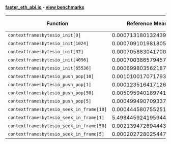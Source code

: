 #### [faster_eth_abi.io](https://github.com/BobTheBuidler/faster-eth-abi/blob/master/faster_eth_abi/io.py) - [view benchmarks](https://github.com/BobTheBuidler/faster-eth-abi/blob/master/benchmarks/test_io_benchmarks.py)

| Function | Reference Mean | Faster Mean | % Change | Speedup (%) | x Faster | Faster |
|----------|---------------|-------------|----------|-------------|----------|--------|
| `contextframesbytesio_init[0]` | 0.0007131801324396457 | 0.0006345177955627668 | 11.03% | 12.40% | 1.12x | ✅ |
| `contextframesbytesio_init[1024]` | 0.0007091019818053318 | 0.0006389116935048895 | 9.90% | 10.99% | 1.11x | ✅ |
| `contextframesbytesio_init[32]` | 0.0007058830417009386 | 0.0006358953047313802 | 9.91% | 11.01% | 1.11x | ✅ |
| `contextframesbytesio_init[4096]` | 0.0007003865794572691 | 0.0006327199086370249 | 9.66% | 10.69% | 1.11x | ✅ |
| `contextframesbytesio_init[65536]` | 0.0006998035621870801 | 0.0006322344298795627 | 9.66% | 10.69% | 1.11x | ✅ |
| `contextframesbytesio_push_pop[10]` | 0.001010017071793976 | 0.0009950601820013813 | 1.48% | 1.50% | 1.02x | ✅ |
| `contextframesbytesio_push_pop[1]` | 0.000123516417126475 | 0.00011383469203449332 | 7.84% | 8.51% | 1.09x | ✅ |
| `contextframesbytesio_push_pop[50]` | 0.005095940189741481 | 0.005040406477162713 | 1.09% | 1.10% | 1.01x | ✅ |
| `contextframesbytesio_push_pop[5]` | 0.000499490709337607 | 0.00048446164571035747 | 3.01% | 3.10% | 1.03x | ✅ |
| `contextframesbytesio_seek_in_frame[10]` | 0.00044458075525161713 | 0.00044449603733558634 | 0.02% | 0.02% | 1.00x | ✅ |
| `contextframesbytesio_seek_in_frame[1]` | 5.4984459241959444e-05 | 5.6084527001019355e-05 | -2.00% | -1.96% | 0.98x | ❌ |
| `contextframesbytesio_seek_in_frame[50]` | 0.0021394726944435143 | 0.0021189429787213197 | 0.96% | 0.97% | 1.01x | ✅ |
| `contextframesbytesio_seek_in_frame[5]` | 0.00020272802544700068 | 0.00020683310584089805 | -2.02% | -1.98% | 0.98x | ❌ |

